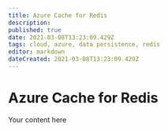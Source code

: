 ```yaml
---
title: Azure Cache for Redis
description: 
published: true
date: 2021-03-08T13:23:09.429Z
tags: cloud, azure, data persistence, redis
editor: markdown
dateCreated: 2021-03-08T13:23:09.429Z
---
```


# Azure Cache for Redis
Your content here